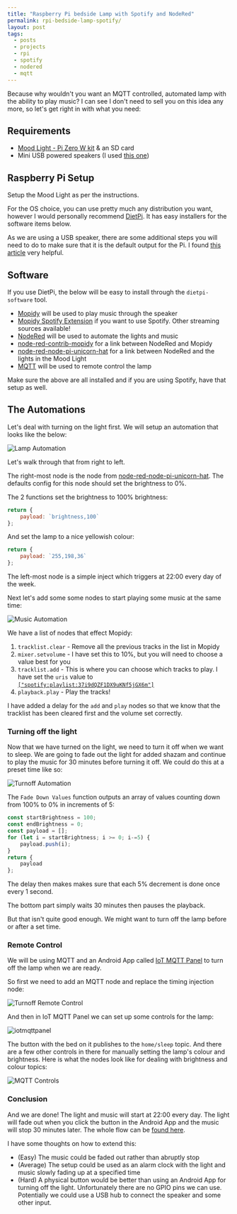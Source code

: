 ```yaml
---
title: "Raspberry Pi bedside Lamp with Spotify and NodeRed"
permalink: rpi-bedside-lamp-spotify/
layout: post
tags: 
  - posts
  - projects
  - rpi
  - spotify
  - nodered
  - mqtt
---
```


Because why wouldn't you want an MQTT controlled, automated lamp with the ability to play music? I can see I don't need to sell you on this idea any more, so let's get right in with what you need:

## Requirements

* [Mood Light - Pi Zero W kit](https://shop.pimoroni.com/products/mood-light-pi-zero-w-project-kit) & an SD card
* Mini USB powered speakers (I used [this one](https://www.amazon.co.uk/dp/B006RBSHAQ/ref=cm_sw_em_r_mt_dp_U_tTp-EbF2S46NS]))

## Raspberry Pi Setup

Setup the Mood Light as per the instructions.

For the OS choice, you can use pretty much any distribution you want, however I would personally recommend [DietPi](https://dietpi.com/). It has easy installers for the software items below.

As we are using a USB speaker, there are some additional steps you will need to do to make sure that it is the default output for the Pi. I found [this article](https://www.raspberrypi-spy.co.uk/2019/06/using-a-usb-audio-device-with-the-raspberry-pi/) very helpful.

## Software

If you use DietPi, the below will be easy to install through the `dietpi-software` tool.

* [Mopidy](https://mopidy.com) will be used to play music through the speaker
* [Mopidy Spotify Extension](https://mopidy.com/ext/spotify/) if you want to use Spotify. Other streaming sources available!
* [NodeRed](https://nodered.org/) will be used to automate the lights and music
* [node-red-contrib-mopidy](https://flows.nodered.org/node/node-red-contrib-mopidy) for a link between NodeRed and Mopidy
* [node-red-node-pi-unicorn-hat](https://flows.nodered.org/node/node-red-node-pi-unicorn-hat) for a link between NodeRed and the lights in the Mood Light
* [MQTT](http://mqtt.org/) will be used to remote control the lamp

Make sure the above are all installed and if you are using Spotify, have that setup as well.

## The Automations

Let's deal with turning on the light first. We will setup an automation that looks like the below:

![Lamp Automation](../assets/lamp-automation.png)

Let's walk through that from right to left.

The right-most node is the node from [node-red-node-pi-unicorn-hat](https://flows.nodered.org/node/node-red-node-pi-unicorn-hat). The defaults config for this node should set the brightness to 0%.

The 2 functions set the brightness to 100% brightness:

```javascript
return {
    payload: `brightness,100`
};
```

And set the lamp to a nice yellowish colour:

```javascript
return {
    payload: `255,198,36`
};
```

The left-most node is a simple inject which triggers at 22:00 every day of the week.

Next let's add some some nodes to start playing some music at the same time:

![Music Automation](../assets/music-automation.png)

We have a list of nodes that effect Mopidy:

1. `tracklist.clear` - Remove all the previous tracks in the list in Mopidy
1. `mixer.setvolume` - I have set this to 10%, but you will need to choose a value best for you
1. `tracklist.add` - This is where you can choose which tracks to play. I have set the `uris` value to [`["spotify:playlist:37i9dQZF1DX9uKNf5jGX6m"]`](https://open.spotify.com/playlist/37i9dQZF1DX9uKNf5jGX6m)
1. `playback.play` - Play the tracks!

I have added a delay for the `add` and `play` nodes so that we know that the tracklist has been cleared first and the volume set correctly. 

### Turning off the light

Now that we have turned on the light, we need to turn it off when we want to sleep. We are going to fade out the light for added shazam and continue to play the music for 30 minutes before turning it off. We could do this at a preset time like so:

![Turnoff Automation](../assets/turnoff-automation.png)

The `Fade Down Values` function outputs an array of values counting down from 100% to 0% in increments of 5:

```javascript
const startBrightness = 100;
const endBrightness = 0;
const payload = [];
for (let i = startBrightness; i >= 0; i-=5) {
    payload.push(i);
}
return {
    payload
};
```

The delay then makes makes sure that each 5% decrement is done once every 1 second.

The bottom part simply waits 30 minutes then pauses the playback.

But that isn't quite good enough. We might want to turn off the lamp before or after a set time.

### Remote Control

We will be using MQTT and an Android App called [IoT MQTT Panel](https://play.google.com/store/apps/details?id=snr.lab.iotmqttpanel.prod&hl=en_GB) to turn off the lamp when we are ready. 

So first we need to add an MQTT node and replace the timing injection node:

![Turnoff Remote Control](../assets/bedside-light/turnoff-remote.png)

And then in IoT MQTT Panel we can set up some controls for the lamp:

![iotmqttpanel](../assets/bedside-light/iotmqttpanel.jpg)

The button with the bed on it publishes to the `home/sleep` topic. And there are a few other controls in there for manually setting the lamp's colour and brightness. Here is what the nodes look like for dealing with brightness and colour topics:

![MQTT Controls](../assets/bedside-light/mqtt-controls.png)

### Conclusion

And we are done! The light and music will start at 22:00 every day. The light will fade out when you click the button in the Android App and the music will stop 30 minutes later. The whole flow can be [found here](flows.json).

I have some thoughts on how to extend this:

* (Easy) The music could be faded out rather than abruptly stop
* (Average) The setup could be used as an alarm clock with the light and music slowly fading up at a specified time
* (Hard) A physical button would be better than using an Android App for turning off the light. Unfortunately there are no GPIO pins we can use. Potentially we could use a USB hub to connect the speaker and some other input.